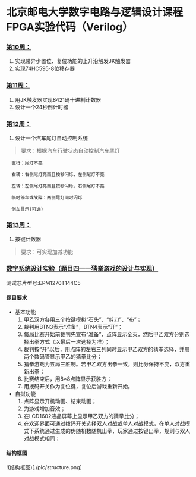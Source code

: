 # 北京邮电大学数字电路与逻辑设计课程FPGA实验代码（Verilog）
### [第10周：](https://github.com/Deskearth/FPGA_Course/tree/master/Week10)       
1. 实现带异步置位、复位功能的上升沿触发JK触发器     
2. 实现74HC595-8位移存器 
### [第11周：](https://github.com/Deskearth/FPGA_Course/tree/master/Week11)
1.  用JK触发器实现8421码十进制计数器
2.  设计一个24秒倒计时器
### [第12周：](https://github.com/Deskearth/FPGA_Course/tree/master/Week12)
1. 设计一个汽车尾灯自动控制系统
> 要求：根据汽车行驶状态自动控制汽车尾灯

      直行：尾灯不亮

      右转：右侧尾灯亮而且按秒闪烁，左侧尾灯不亮

      左转：左侧尾灯亮而且按秒闪烁，右侧尾灯不亮

      临时停车或故障：两侧尾灯同时闪烁

      倒车显示(可选)
### [第13周：](https://github.com/Deskearth/FPGA_Course/tree/master/Week13)
1. 按键计数器
> 要求：可实现加减功能

### [数字系统设计实验（题目四——猜拳游戏的设计与实现）](https://github.com/Deskearth/BUTP_FPGA_Course/tree/master/Experiment)
测试芯片型号:EPM1270T144C5

#### 题目要求
* 基本功能
	1. 甲乙双方各用三个按键模拟“石头”、“剪刀”、“布”；
	2. 裁判用BTN3表示“准备”，BTN4表示“开”；
	3. 每局比赛开始前裁判先宣布“准备”，点阵显示全灭，然后甲乙双方分别选择出拳方式（以最后一次选择为准）；
	4. 裁判按“开”以后，用点阵的左右三列同时显示甲乙双方的猜拳选择，并用两个数码管显示甲乙的猜拳比分；
	5. 猜拳游戏为五局三胜制。若甲乙双方出拳一致，则比分保持不变，双方重新出拳；
	6. 比赛结束后，用8×8点阵显示获胜方；
	7. 用拨码开关作为复位键，复位后游戏重新开始。
* 自拟功能
	1. 点阵显示开机动画、结束动画；
	2. 为游戏增加音效；
	3. 在LCD1602液晶屏幕上显示甲乙双方的猜拳比分；
	4. 在欢迎界面可通过拨码开关选择双人对战或单人对战模式，在单人对战模式下系统通过生成的伪随机数随机出拳，玩家通过按键出拳，规则与双人对战模式相同；

#### 结构框图
!(结构框图)[./pic/structure.png]
